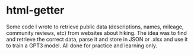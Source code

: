 # html-getter
Some code I wrote to retrieve public data (descriptions, names, mileage, community reviews, etc) from websites about hiking. 
The idea was to find and retrieve the correct data, parse it and store in JSON or .xlsx and use it to train a GPT3 model.
All done for practice and learning only.
